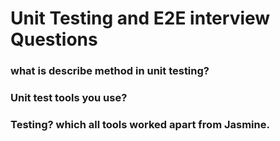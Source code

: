 # Unit Testing and E2E interview Questions

### what is describe method in unit testing?

### Unit test tools you use?

### Testing? which all tools worked apart from Jasmine.


